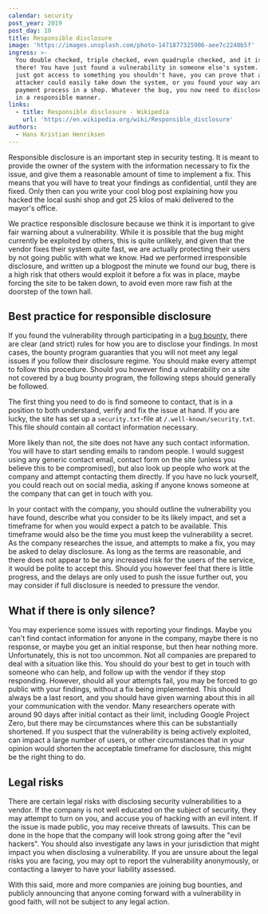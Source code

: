 ```yaml
---
calendar: security
post_year: 2019
post_day: 10
title: Responsible disclosure
image: 'https://images.unsplash.com/photo-1471877325906-aee7c2240b5f'
ingress: >-
  You double checked, triple checked, even quadruple checked, and it is really
  there! You have just found a vulnerability in someone else's system. Maybe you
  just got access to something you shouldn't have, you can prove that an
  attacker could easily take down the system, or you found your way around the
  payment process in a shop. Whatever the bug, you now need to disclose it, but
  in a responsible manner.
links:
  - title: Responsible disclosure - Wikipedia
    url: 'https://en.wikipedia.org/wiki/Responsible_disclosure'
authors:
  - Hans Kristian Henriksen
---
```

Responsible disclosure is an important step in security testing. It is meant to provide the owner of the system with the information necessary to fix the issue, and give them a reasonable amount of time to implement a fix. This means that you will have to treat your findings as confidential, until they are fixed. Only then can you write your cool blog post explaining how you hacked the local sushi shop and got 25 kilos of maki delivered to the mayor's office.

We practice responsible disclosure because we think it is important to give fair warning about a vulnerability. While it is possible that the bug might currently be exploited by others, this is quite unlikely, and given that the vendor fixes their system quite fast, we are actually protecting their users by not going public with what we know. Had we performed irresponsible disclosure, and written up a blogpost the minute we found our bug, there is a high risk that others would exploit it before a fix was in place, maybe forcing the site to be taken down, to avoid even more raw fish at the doorstep of the town hall. 

## Best practice for responsible disclosure

If you found the vulnerability through participating in a [bug bounty](https://bekk.christmas/security/2019/3), there are clear (and strict) rules for how you are to disclose your findings. In most cases, the bounty program guaranties that you will not meet any legal issues if you follow their disclosure regime. You should make every attempt to follow this procedure. Should you however find a vulnerability on a site not covered by a bug bounty program, the following steps should generally be followed.

The first thing you need to do is find someone to contact, that is in a position to both understand, verify and fix the issue at hand. If you are lucky, the site has set up a `security.txt`-file at `/.well-known/security.txt`. This file should contain all contact information necessary.

More likely than not, the site does not have any such contact information. You will have to start sending emails to random people. I would suggest using any generic contact email, contact form on the site (unless you believe this to be compromised), but also look up people who work at the company and attempt contacting them directly. If you have no luck yourself, you could reach out on social media, asking if anyone knows someone at the company that can get in touch with you.

In your contact with the company, you should outline the vulnerability you have found, describe what you consider to be its likely impact, and set a timeframe for when you would expect a patch to be available. This timeframe would also be the time you must keep the vulnerability a secret. As the company researches the issue, and attempts to make a fix, you may be asked to delay disclosure. As long as the terms are reasonable, and there does not appear to be any increased risk for the users of the service, it would be polite to accept this. Should you however feel that there is little progress, and the delays are only used to push the issue further out, you may consider if full disclosure is needed to pressure the vendor.

## What if there is only silence?

You may experience some issues with reporting your findings. Maybe you can't find contact information for anyone in the company, maybe there is no response, or maybe you get an initial response, but then hear nothing more. Unfortunately, this is not too uncommon. Not all companies are prepared to deal with a situation like this. You should do your best to get in touch with someone who can help, and follow up with the vendor if they stop responding. However, should all your attempts fail, you may be forced to go public with your findings, without a fix being implemented. This should always be a last resort, and you should have given warning about this in all your communication with the vendor. Many researchers operate with around 90 days after initial contact as their limit, including Google Project Zero, but there may be circumstances where this can be substantially shortened. If you suspect that the vulnerability is being actively exploited, can impact a large number of users, or other circumstances that in your opinion would shorten the acceptable timeframe for disclosure, this might be the right thing to do.

## Legal risks

There are certain legal risks with disclosing security vulnerabilities to a vendor. If the company is not well educated on the subject of security, they may attempt to turn on you, and accuse you of hacking with an evil intent. If the issue is made public, you may receive threats of lawsuits. This can be done in the hope that the company will look strong going after the "evil hackers". You should also investigate any laws in your jurisdiction that might impact you when disclosing a vulnerability. If you are unsure about the legal risks you are facing, you may opt to report the vulnerability anonymously, or contacting a lawyer to have your liability assessed. 

With this said, more and more companies are joining bug bounties, and publicly announcing that anyone coming forward with a vulnerability in good faith, will not be subject to any legal action.
